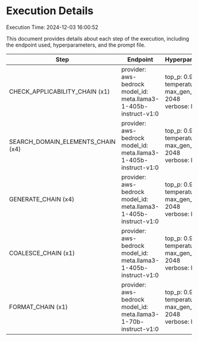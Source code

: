 # Execution Details

Execution Time: 2024-12-03 16:00:52

This document provides details about each step of the execution, including the endpoint used, hyperparameters, and the prompt file.

| Step | Endpoint | Hyperparameters | Prompt Files |
|------|----------|-----------------|--------------|
| CHECK_APPLICABILITY_CHAIN (x1) | provider: aws-bedrock<br>model_id: meta.llama3-1-405b-instruct-v1:0 | top_p: 0.95<br>temperature: 0.6<br>max_gen_len: 2048<br>verbose: False | (plain, check-applicability/llama3/plain-template-v2.txt) |
| SEARCH_DOMAIN_ELEMENTS_CHAIN (x4) | provider: aws-bedrock<br>model_id: meta.llama3-1-405b-instruct-v1:0 | top_p: 0.95<br>temperature: 0.65<br>max_gen_len: 2048<br>verbose: False | (plain, search-domain-elements/llama3/plain-template-v3-highsigma.txt) |
| GENERATE_CHAIN (x4) | provider: aws-bedrock<br>model_id: meta.llama3-1-405b-instruct-v1:0 | top_p: 0.95<br>temperature: 0.7<br>max_gen_len: 2048<br>verbose: False | (plain, generate-requirements/llama3/plain-template-v3.txt) |
| COALESCE_CHAIN (x1) | provider: aws-bedrock<br>model_id: meta.llama3-1-405b-instruct-v1:0 | top_p: 0.95<br>temperature: 0.6<br>max_gen_len: 2048<br>verbose: False | (plain, coalesce/llama3/plain-template-v2.txt) |
| FORMAT_CHAIN (x1) | provider: aws-bedrock<br>model_id: meta.llama3-1-70b-instruct-v1:0 | top_p: 0.95<br>temperature: 0.6<br>max_gen_len: 2048<br>verbose: False | (plain, format-json/llama3/plain-template-v2.txt) |
